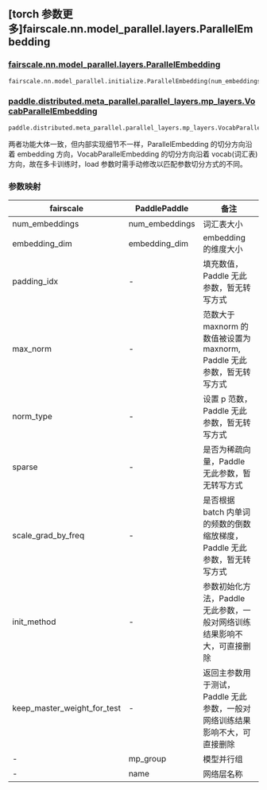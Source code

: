 ## [torch 参数更多]fairscale.nn.model_parallel.layers.ParallelEmbedding

### [fairscale.nn.model_parallel.layers.ParallelEmbedding](https://github.com/facebookresearch/fairscale/blob/164cc0f3170b4a3951dd84dda29c3e1504ac4d6e/fairscale/nn/model_parallel/layers.py#L152)

```python
fairscale.nn.model_parallel.initialize.ParallelEmbedding(num_embeddings: int, embedding_dim: int ,padding_idx: Optional[int] = None, max_norm: Optional[float] = None, norm_type: float = 2.0, scale_grad_by_freq: bool = False, sparse: bool = False, init_method: Callable[[torch.Tensor], torch.Tensor] = init.xavier_normal_, keep_master_weight_for_test: bool = False)
```
### [paddle.distributed.meta_parallel.parallel_layers.mp_layers.VocabParallelEmbedding](https://github.com/PaddlePaddle/Paddle/blob/016766cc89fabc10181453ce70b701dd8ed019f6/python/paddle/distributed/fleet/layers/mpu/mp_layers.py#L37)

```python
paddle.distributed.meta_parallel.parallel_layers.mp_layers.VocabParallelEmbedding(num_embeddings, embedding_dim, weight_attr=None, mp_group=None, name=None)
```

两者功能大体一致，但内部实现细节不一样，ParallelEmbedding 的切分方向沿着 embedding 方向，VocabParallelEmbedding 的切分方向沿着 vocab(词汇表)方向，故在多卡训练时，load 参数时需手动修改以匹配参数切分方式的不同。

### 参数映射

| fairscale                    | PaddlePaddle   | 备注      |
| ---------------------------- | -------------- | -------- |
| num_embeddings               | num_embeddings | 词汇表大小  |
| embedding_dim                | embedding_dim  | embedding 的维度大小|
| padding_idx                  | -              | 填充数值，Paddle 无此参数，暂无转写方式 |
| max_norm                     | -              | 范数大于 maxnorm 的数值被设置为 maxnorm, Paddle 无此参数，暂无转写方式 |
| norm_type                    | -              | 设置 p 范数，Paddle 无此参数，暂无转写方式 |
| sparse                       | -              | 是否为稀疏向量，Paddle 无此参数，暂无转写方式 |
| scale_grad_by_freq           | -              | 是否根据 batch 内单词的频数的倒数缩放梯度，Paddle 无此参数，暂无转写方式|
| init_method                  | -              | 参数初始化方法，Paddle 无此参数，一般对网络训练结果影响不大，可直接删除 |
| keep_master_weight_for_test  | -              | 返回主参数用于测试，Paddle 无此参数，一般对网络训练结果影响不大，可直接删除 |
| -                            | mp_group       | 模型并行组 |
| -                            | name           | 网络层名称 |
